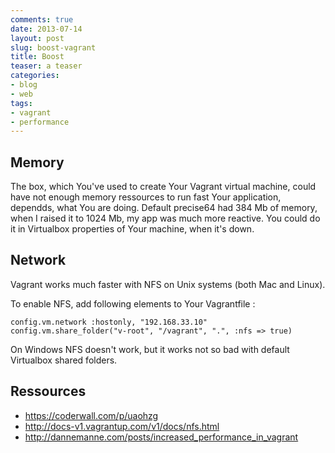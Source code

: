 ```yaml
--- 
comments: true 
date: 2013-07-14
layout: post
slug: boost-vagrant
title: Boost 
teaser: a teaser
categories: 
- blog
- web
tags: 
- vagrant
- performance
---
```


## Memory

The box, which You've used to create Your Vagrant virtual machine, could have not enough memory ressources to run fast Your application, dependds, what You are doing.
Default precise64 had 384 Mb of memory, when I raised it to 1024 Mb, my app was much more reactive.
You could do it in Virtualbox properties of Your machine, when it's down.

## Network

Vagrant works much faster with NFS on Unix systems (both Mac and Linux).

To enable NFS, add following elements to Your Vagrantfile :

    config.vm.network :hostonly, "192.168.33.10"
    config.vm.share_folder("v-root", "/vagrant", ".", :nfs => true)

On Windows NFS doesn't work, but it works not so bad with default Virtualbox shared folders.

## Ressources

* https://coderwall.com/p/uaohzg
* http://docs-v1.vagrantup.com/v1/docs/nfs.html
* http://dannemanne.com/posts/increased_performance_in_vagrant
